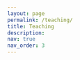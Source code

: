 ```yaml
---
layout: page
permalink: /teaching/
title: Teaching
description:
nav: true
nav_order: 3
---
```

<!-- _pages/teaching.md -->

